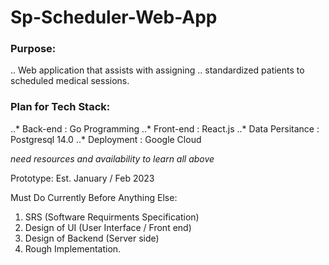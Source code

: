 # Sp-Scheduler-Web-App

### Purpose: 
.. Web application that assists with assigning
.. standardized patients to scheduled medical sessions.


### Plan for Tech Stack:
..* Back-end : Go Programming
..* Front-end : React.js
..* Data Persitance : Postgresql 14.0
..* Deployment : Google Cloud

*need resources and availability to learn all above*
  
Prototype:
    Est. January / Feb 2023
    
Must Do Currently Before Anything Else:
1. SRS (Software Requirments Specification)
1. Design of UI (User Interface / Front end)
1. Design of Backend (Server side)
1. Rough Implementation.
    

